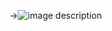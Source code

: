 ->![image description](https://64.media.tumblr.com/a9e81af5d9efd7b2cabc9e8e195a9de7/72b89b663e36a23a-47/s1280x1920/acef565ba0486c0008755c26063c7766e95a1024.gif)
